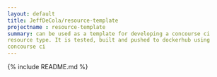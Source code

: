 ```yaml
---
layout: default
title: JeffDeCola/resource-template
projectname : resource-template
summary: can be used as a template for developing a concourse ci 
resource type. It is tested, built and pushed to dockerhub using
concourse ci
---
```


{% include README.md %}
